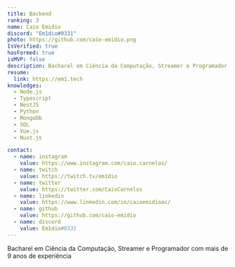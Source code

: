 ```yaml
---
title: Backend
ranking: 3
name: Caio Emidio
discord: "Em1dio#0331"
photo: https://github.com/caio-emidio.png
IsVerified: true
hasFormed: true
isMVP: false
description: Bacharel em Ciência da Computação, Streamer e Programador com mais de 9 anos de experiência
resume:
  link: https://em1.tech
knowledges:
  - Node.js
  - Typescript
  - NestJS
  - Python
  - MongoDb
  - SQL
  - Vue.js
  - Nuxt.js

contact:
  - name: instagram
    value: https://www.instagram.com/caio.carnelos/
  - name: twitch
    value: https://twitch.tv/em1dio
  - name: twitter
    value: https://twitter.com/CaioCarnelos
  - name: linkedin
    value: https://www.linkedin.com/in/caioemidioac/
  - name: github
    value: https://github.com/caio-emidio
  - name: discord
    value: Em1dio#0331
---
```


Bacharel em Ciência da Computação, Streamer e Programador com mais de 9 anos de experiência
